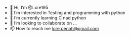 - 👋 Hi, I’m @Lore195
- 👀 I’m interested in Testing and programming with python
- 🌱 I’m currently learning C nad python
- 💞️ I’m looking to collaborate on ...
- 📫 How to reach me lore.penah@gmail.com

<!---
Lore195/Lore195 is a ✨ special ✨ repository because its `README.md` (this file) appears on your GitHub profile.
You can click the Preview link to take a look at your changes.
--->
